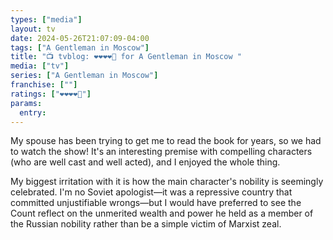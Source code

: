 ```yaml
---
types: ["media"]
layout: tv
date: 2024-05-26T21:07:09-04:00
tags: ["A Gentleman in Moscow"]
title: "📺 tvblog: ❤️❤️❤️❤️🖤 for A Gentleman in Moscow "
media: ["tv"]
series: ["A Gentleman in Moscow"]
franchise: [""]
ratings: ["❤️❤️❤️❤️🖤"]
params:
  entry:
---
```

My spouse has been trying to get me to read the book for years, so we had to watch the show! It's an interesting premise with compelling characters (who are well cast and well acted), and I enjoyed the whole thing.

My biggest irritation with it is how the main character's nobility is seemingly celebrated. I'm no Soviet apologist—it was a repressive country that committed unjustifiable wrongs—but I would have preferred to see the Count reflect on the unmerited wealth and power he held as a member of the Russian nobility rather than be a simple victim of Marxist zeal.
